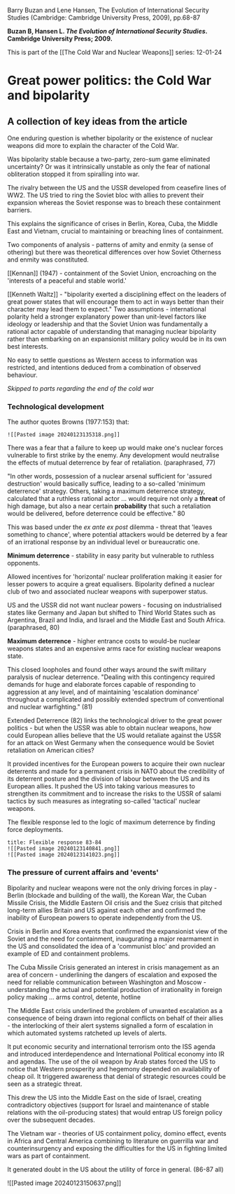 Barry Buzan and Lene Hansen, The Evolution of International Security Studies (Cambridge: Cambridge University Press, 2009), pp.68-87

**Buzan B, Hansen L. _The Evolution of International Security Studies_. Cambridge University Press; 2009.**

This is part of the [[The Cold War and Nuclear Weapons]] series:
12-01-24

# Great power politics: the Cold War and bipolarity

## A collection of key ideas from the article

One enduring question is whether bipolarity or the existence of nuclear weapons did more to explain the character of the Cold War.

Was bipolarity stable because a two-party, zero-sum game eliminated uncertainty? Or was it intrinsically unstable as only the fear of national obliteration stopped it from spiralling into war.

The rivalry between the US and the USSR developed from ceasefire lines of WW2. The US tried to ring the Soviet bloc with allies to prevent their expansion whereas the Soviet response was to breach these containment barriers.

This explains the significance of crises in Berlin, Korea, Cuba, the Middle East and Vietnam, crucial to maintaining or breaching lines of containment.

Two components of analysis - patterns of amity and enmity (a sense of othering) but there was theoretical differences over how Soviet Otherness and enmity was constituted.

[[Kennan]] (1947) - containment of the Soviet Union, encroaching on the 'interests of a peaceful and stable world.'

[[Kenneth Waltz]] - "bipolarity exerted a disciplining effect on the leaders of great power states that will encourage them to act in ways better than their character may lead them to expect."
Two assumptions - international polarity held a stronger explanatory power than unit-level factors like ideology or leadership and that the Soviet Union was fundamentally a rational actor capable of understanding that managing nuclear bipolarity rather than embarking on an expansionist military policy would be in its own best interests.

No easy to settle questions as Western access to information was restricted, and intentions deduced from a combination of observed behaviour.

*Skipped to parts regarding the end of the cold war*

### Technological development

The author quotes Browns (1977:153) that:

	![[Pasted image 20240123135318.png]]

There was a fear that a failure to keep up would make one's nuclear forces vulnerable to first strike by the enemy. Any development would neutralise the effects of mutual deterrence by fear of retaliation. (paraphrased, 77)

"In other words, possession of a nuclear arsenal sufficient for 'assured destruction' would basically suffice, leading to a so-called 'minimum deterrence' strategy. Others, taking a maximum deterrence strategy, calculated that a ruthless rational actor ... would require not only a **threat** of high damage, but also a near certain **probability** that such a retaliation would be delivered, before deterrence could be effective." 80

This was based under the *ex ante ex post* dilemma - threat that 'leaves something to chance', where potential attackers would be deterred by a fear of an irrational response by an individual level or bureaucratic one.

**Minimum deterrence** - stability in easy parity but vulnerable to ruthless opponents.

Allowed incentives for 'horizontal' nuclear proliferation making it easier for lesser powers to acquire a great equalisers. Bipolarity defined a nuclear club of two and associated nuclear weapons with superpower status.

US and the USSR did not want nuclear powers - focusing on industrialised states like Germany and Japan but shifted to Third World States such as Argentina, Brazil and India, and Israel and the Middle East and South Africa. (paraphrased, 80)

**Maximum deterrence** - higher entrance costs to would-be nuclear weapons states and an expensive arms race for existing nuclear weapons state.

This closed loopholes and found other ways around the swift military paralysis of nuclear deterrence. "Dealing with this contingency required demands for huge and elaborate forces capable of responding to aggression at any level, and of maintaining 'escalation dominance' throughout a complicated and possibly extended spectrum of conventional and nuclear warfighting." (81)

Extended Deterrence (82) links the technological driver to the great power politics - but when the USSR was able to obtain nuclear weapons, how could European allies believe that the US would retaliate against the USSR for an attack on West Germany when the consequence would be Soviet retaliation on American cities?

It provided incentives for the European powers to acquire their own nuclear deterrents and made for a permanent crisis in NATO about the credibility of its deterrent posture and the division of labour between the US and its European allies. It pushed the US into taking various measures to strengthen its commitment and to increase the risks to the USSR of salami tactics by such measures as integrating so-called 'tactical' nuclear weapons.

The flexible response led to the logic of maximum deterrence by finding force deployments.

```ad-tldr
title: Flexible response 83-84
![[Pasted image 20240123140841.png]]
![[Pasted image 20240123141023.png]]
```


### The pressure of current affairs and 'events'

Bipolarity and nuclear weapons were not the only driving forces in play - Berlin (blockade and building of the wall), the Korean War, the Cuban Missile Crisis, the Middle Eastern Oil crisis and the Suez crisis that pitched long-term allies Britain and US against each other and confirmed the inability of European powers to operate independently from the US.

Crisis in Berlin and Korea events that confirmed the expansionist view of the Soviet and the need for containment, inaugurating a major rearmament in the US and consolidated the idea of a 'communist bloc' and provided an example of ED and containment problems.

The Cuba Missile Crisis generated an interest in crisis management as an area of concern - underlining the dangers of escalation and exposed the need for reliable communication between Washington and Moscow - understanding the actual and potential production of irrationality in foreign policy making ... arms control, detente, hotline

The Middle East crisis underlined the problem of unwanted escalation as a consequence of being drawn into regional conflicts on behalf of their allies - the interlocking of their alert systems signalled a form of escalation in which automated systems ratcheted up levels of alerts.

It put economic security and international terrorism onto the ISS agenda and introduced interdependence and International Political economy into IR and agendas. The use of the oil weapon by Arab states forced the US to notice that Western prosperity and hegemony depended on availability of cheap oil. It triggered awareness that denial of strategic resources could be seen as a strategic threat.

This drew the US into the Middle East on the side of Israel, creating contradictory objectives (support for Israel and maintenance of stable relations with the oil-producing states) that would entrap US foreign policy over the subsequent decades.

The Vietnam war - theories of US containment policy, domino effect, events in Africa and Central America combining to literature on guerrilla war and counterinsurgency and exposing the difficulties for the US in fighting limited wars as part of containment.

It generated doubt in the US about the utility of force in general.
(86-87 all)

![[Pasted image 20240123150637.png]]


